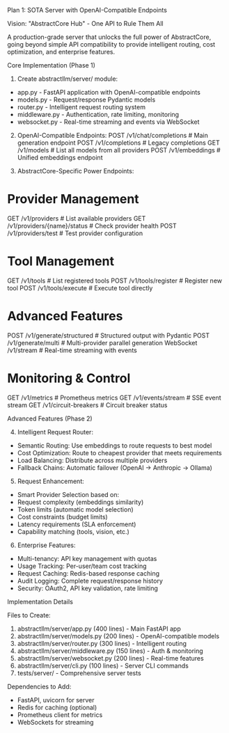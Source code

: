 Plan 1: SOTA Server with OpenAI-Compatible Endpoints

Vision: "AbstractCore Hub" - One API to Rule Them All

A production-grade server that unlocks the full power of AbstractCore, going beyond simple API compatibility to provide intelligent routing, cost optimization, and enterprise features.

Core Implementation (Phase 1)

1. Create abstractllm/server/ module:
- app.py - FastAPI application with OpenAI-compatible endpoints
- models.py - Request/response Pydantic models
- router.py - Intelligent request routing system
- middleware.py - Authentication, rate limiting, monitoring
- websocket.py - Real-time streaming and events via WebSocket

2. OpenAI-Compatible Endpoints:
POST   /v1/chat/completions       # Main generation endpoint
POST   /v1/completions           # Legacy completions
GET    /v1/models                 # List all models from all providers
POST   /v1/embeddings             # Unified embeddings endpoint

3. AbstractCore-Specific Power Endpoints:
# Provider Management
GET    /v1/providers              # List available providers
GET    /v1/providers/{name}/status  # Check provider health
POST   /v1/providers/test         # Test provider configuration

# Tool Management  
GET    /v1/tools                  # List registered tools
POST   /v1/tools/register         # Register new tool
POST   /v1/tools/execute          # Execute tool directly

# Advanced Features
POST   /v1/generate/structured    # Structured output with Pydantic
POST   /v1/generate/multi         # Multi-provider parallel generation
WebSocket /v1/stream              # Real-time streaming with events

# Monitoring & Control
GET    /v1/metrics                # Prometheus metrics
GET    /v1/events/stream          # SSE event stream
GET    /v1/circuit-breakers       # Circuit breaker status

Advanced Features (Phase 2)

4. Intelligent Request Router:
- Semantic Routing: Use embeddings to route requests to best model
- Cost Optimization: Route to cheapest provider that meets requirements
- Load Balancing: Distribute across multiple providers
- Fallback Chains: Automatic failover (OpenAI → Anthropic → Ollama)

5. Request Enhancement:
- Smart Provider Selection based on:
- Request complexity (embeddings similarity)
- Token limits (automatic model selection)
- Cost constraints (budget limits)
- Latency requirements (SLA enforcement)
- Capability matching (tools, vision, etc.)

6. Enterprise Features:
- Multi-tenancy: API key management with quotas
- Usage Tracking: Per-user/team cost tracking
- Request Caching: Redis-based response caching
- Audit Logging: Complete request/response history
- Security: OAuth2, API key validation, rate limiting

Implementation Details

Files to Create:
1. abstractllm/server/app.py (400 lines) - Main FastAPI app
2. abstractllm/server/models.py (200 lines) - OpenAI-compatible models
3. abstractllm/server/router.py (300 lines) - Intelligent routing
4. abstractllm/server/middleware.py (150 lines) - Auth & monitoring
5. abstractllm/server/websocket.py (200 lines) - Real-time features
6. abstractllm/server/cli.py (100 lines) - Server CLI commands
7. tests/server/ - Comprehensive server tests

Dependencies to Add:
- FastAPI, uvicorn for server
- Redis for caching (optional)
- Prometheus client for metrics
- WebSockets for streaming
